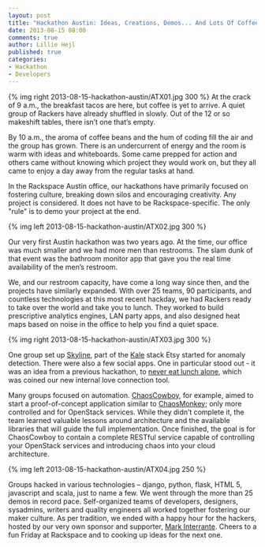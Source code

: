 ```yaml
---
layout: post
title: "Hackathon Austin: Ideas, Creations, Demos... And Lots Of Coffee"
date: 2013-08-15 08:00
comments: true
author: Lillie Hejl
published: true
categories: 
- Hackathon
- Developers
---
```

{% img right 2013-08-15-hackathon-austin/ATX01.jpg 300 %}
At the crack of 9 a.m., the breakfast tacos are here, but coffee is yet to arrive. A quiet group of Rackers have already shuffled in slowly. Out of the 12 or so makeshift tables, there isn’t one that’s empty.

By 10 a.m., the aroma of coffee beans and the hum of coding fill the air and the group has grown. There is an undercurrent of energy and the room is warm with ideas and whiteboards.  Some came prepped for action and others came without knowing which project they would work on, but they all came to enjoy a day away from the regular tasks at hand. <!-- more -->

In the Rackspace Austin office, our hackathons have primarily focused on fostering culture, breaking down silos and encouraging creativity. Any project is considered. It does not have to be Rackspace-specific. The only "rule" is to demo your project at the end.

{% img left 2013-08-15-hackathon-austin/ATX02.jpg 300 %}

Our very first Austin hackathon was two years ago. At the time, our office was much smaller and we had more men than restrooms. The slam dunk of that event was the bathroom monitor app that gave you the real time availability of the men’s restroom. 

We, and our restroom capacity, have come a long way since then, and the projects have similarly expanded. With over 25 teams, 90 participants, and countless technologies at this most recent hackday, we had Rackers ready to take over the world and take you to lunch. They worked to build prescriptive analytics engines, LAN party apps, and also designed heat maps based on noise in the office to help you find a quiet space. 

{% img right 2013-08-15-hackathon-austin/ATX03.jpg 300 %}

One group set up [Skyline][1], part of the [Kale][2] stack Etsy started for anomaly detection. There were also a few social apps. One in particular stood out - it was an idea from a previous hackathon, to [never eat lunch alone][3], which was coined our new internal love connection tool. 

Many groups focused on automation. [ChaosCowboy][4], for example, aimed to start a proof-of-concept application similar to [ChaosMonkey][5]; only more controlled and for OpenStack services.  While they didn’t complete it, the team learned valuable lessons around architecture and the available libraries that will guide the full implementation.  Once finished, the goal is for ChaosCowboy to contain a complete RESTful service capable of controlling your OpenStack services and introducing chaos into your cloud architecture.

{% img left 2013-08-15-hackathon-austin/ATX04.jpg 250 %}

Groups hacked in various technologies – django, python, flask, HTML 5, javascript and scala, just to name a few. We went through the more than 25 demos in record pace. Self-organized teams of developers, designers, sysadmins, writers and quality engineers all worked together fostering our maker culture.  As per tradition, we ended with a happy hour for the hackers, hosted by our very own sponsor and supporter, [Mark Interrante][6]. Cheers to a fun Friday at Rackspace and to cooking up ideas for the next one. 

[1]: https://github.com/etsy/skyline
[2]: http://codeascraft.com/2013/06/11/introducing-kale/
[3]: http://amzn.com/0385512058
[4]: https://github.com/rackerlabs/ChaosCowboy
[5]: https://github.com/Netflix/SimianArmy
[6]: http://www.rackspace.com/information/leadership/minterrante/